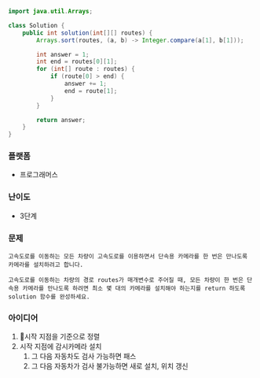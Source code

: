 
```java
import java.util.Arrays;

class Solution {
    public int solution(int[][] routes) {
        Arrays.sort(routes, (a, b) -> Integer.compare(a[1], b[1]));

        int answer = 1;
        int end = routes[0][1];
        for (int[] route : routes) {
            if (route[0] > end) {
                answer += 1;
                end = route[1];
            }
        }

        return answer;
    }
}
```

### 플랫폼
- 프로그래머스

### 난이도
- 3단계

### 문제
```
고속도로를 이동하는 모든 차량이 고속도로를 이용하면서 단속용 카메라를 한 번은 만나도록 카메라를 설치하려고 합니다.

고속도로를 이동하는 차량의 경로 routes가 매개변수로 주어질 때, 모든 차량이 한 번은 단속용 카메라를 만나도록 하려면 최소 몇 대의 카메라를 설치해야 하는지를 return 하도록 solution 함수를 완성하세요.
```

### 아이디어
1. 시작 지점을 기준으로 정렬
2. 시작 지점에 감시카메라 설치
	1. 그 다음 자동차도 검사 가능하면 패스
	2. 그 다음 자동차가 검사 불가능하면 새로 설치, 위치 갱신